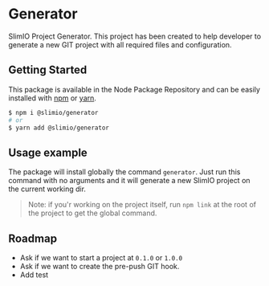 # Generator
SlimIO Project Generator. This project has been created to help developer to generate a new GIT project with all required files and configuration.

## Getting Started

This package is available in the Node Package Repository and can be easily installed with [npm](https://docs.npmjs.com/getting-started/what-is-npm) or [yarn](https://yarnpkg.com).

```bash
$ npm i @slimio/generator
# or
$ yarn add @slimio/generator
```

## Usage example
The package will install globally the command `generator`. Just run this command with no arguments and it will generate a new SlimIO project on the current working dir.

> Note: if you'r working on the project itself, run `npm link` at the root of the project to get the global command.

## Roadmap

- Ask if we want to start a project at `0.1.0` or `1.0.0`
- Ask if we want to create the pre-push GIT hook.
- Add test
